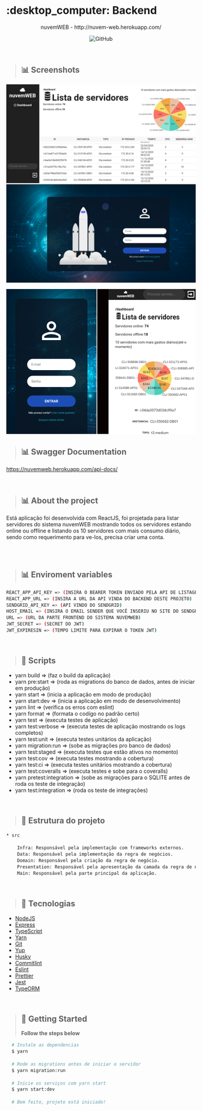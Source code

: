 <h1>:desktop_computer: Backend</h1>

<p align="center">nuvemWEB - http://nuvem-web.herokuapp.com/</a></p>

<p align="center">
  <img alt="GitHub" src="https://img.shields.io/badge/license-MIT-orange?color=%237D40E7">
</p>

</br>

> ## :bar_chart: Screenshots

<img src="https://github.com/IgorCruzz/recrutamento-front-end/blob/master/screenshots/Dashboard.jpg" alt="-" />
<img src="https://github.com/IgorCruzz/recrutamento-front-end/blob/master/screenshots/Signin.jpg" alt="-" />
<p align="center"><img src="https://github.com/IgorCruzz/recrutamento-front-end/blob/master/screenshots/mobile.jpg" alt="-" /></>

</br>

> ## :bar_chart: Swagger Documentation

https://nuvemweb.herokuapp.com/api-docs/

</br>

> ## :bar_chart: About the project

Está aplicação foi desenvolvida com ReactJS, foi projetada para listar servidores do sistema nuvemWEB mostrando todos os servidores estando online ou offline e listando os 10 servidores com mais consumo diário, sendo como requerimento para ve-los, precisa criar uma conta.

</br>

</br>

> ## :bar_chart: Enviroment variables

```bash
REACT_APP_API_KEY => (INSIRA O BEARER TOKEN ENVIADO PELA API DE LISTAGEM DE SERVIDORES)
REACT_APP_URL => (INSIRA A URL DA API VINDA DO BACKEND DESTE PROJETO)
SENDGRID_API_KEY => (API VINDO DO SENDGRID)
HOST_EMAIL => (INSIRA O EMAIL SENDER QUE VOCÊ INSERIU NO SITE DO SENDGRID)
URL => (URL DA PARTE FRONTEND DO SISTEMA NUVEMWEB)
JWT_SECRET => (SECRET DO JWT)
JWT_EXPIRESIN => (TEMPO LIMITE PARA EXPIRAR O TOKEN JWT)
```

</br>

> ## :key: Scripts

- yarn build => (faz o build da aplicação)
- yarn pre:start => (roda as migrations do banco de dados, antes de iniciar em produção)
- yarn start => (inicia a aplicação em modo de produção)
- yarn start:dev => (inicia a aplicação em modo de desenvolvimento)
- yarn lint => (verifica os erros com eslint)
- yarn format => (formata o codígo no padrão certo)
- yarn test => (executa testes de aplicação)
- yarn test:verbose => (executa testes de aplicação mostrando os logs completos)
- yarn test:unit => (executa testes unitários da aplicação)
- yarn migration:run => (sobe as migrações pro banco de dados)
- yarn test:staged => (executa testes que estão ativos no momento)
- yarn test:cov => (executa testes mostrando a cobertura)
- yarn test:ci => (executa testes unitários mostrando a cobertura)
- yarn test:coveralls => (executa testes e sobe para o coveralls)
- yarn pretest:integration => (sobe as migrações para o SQLITE antes de roda os teste de integração)
- yarn test:integration => (roda os teste de integrações)

</br>

> ## :hammer: Estrutura do projeto

```bash
* src

    Infra: Responsável pela implementação com frameworks externos.
    Data: Responsável pela implementação da regra de negócios.
    Domain: Responsável pela criação da regra de negócio.
    Presentation: Responsável pela apresentação da camada da regra de negócio.
    Main: Responsável pela parte principal da aplicação.

```

</br>

> ## :rocket: Tecnologias

- [NodeJS](https://nodejs.org/en/)
- [Express](https://expressjs.com/pt-br/)
- [TypeScript](https://www.typescriptlang.org/)
- [Yarn](https://github.com/yarnpkg/yarn)
- [Git](https://github.com/git/git)
- [Yup](https://github.com/jquense/yup)
- [Husky](https://github.com/typicode/husky)
- [Commitlint](https://github.com/conventional-changelog/commitlint)
- [Eslint](https://eslint.org/)
- [Prettier](https://prettier.io/)
- [Jest](https://jestjs.io/)
- [TypeORM](https://typeorm.io/)

</br>

> ## :key: Getting Started
>
> **Follow the steps below**

```bash
  # Instale as dependencias
  $ yarn

  # Rode as migrations antes de iniciar o servidor
  $ yarn migration:run

  # Inicie os serviços com yarn start
  $ yarn start:dev

  # Bem feito, projeto está iniciado!
```

